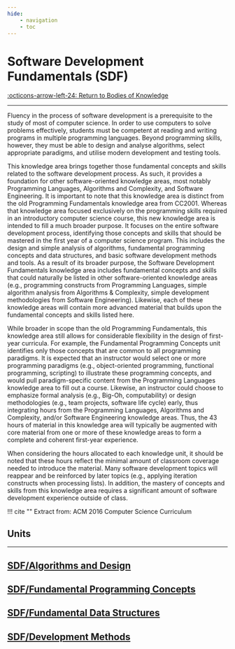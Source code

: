 ```yaml
---
hide:
    - navigation
    - toc
---
```

# Software Development Fundamentals (SDF)

[:octicons-arrow-left-24: Return to Bodies of Knowledge](/Bodies-of-Knowledge/)

---

Fluency in the process of software development is a prerequisite to the study of most of computer science. In order to use computers to solve problems effectively, students must be competent at reading and writing programs in multiple programming languages. Beyond programming skills, however, they must be able to design and analyse algorithms, select appropriate paradigms, and utilise modern development and testing tools. 

This knowledge area brings together those fundamental concepts and skills related to the software development process. As such, it provides a foundation for other software-oriented knowledge areas, most notably Programming Languages, Algorithms and Complexity, and Software Engineering. It is important to note that this knowledge area is distinct from the old Programming Fundamentals knowledge area from CC2001. Whereas that knowledge area focused exclusively on the programming skills required in an introductory computer science course, this new knowledge area is intended to fill a much broader purpose. It focuses on the entire software development process, identifying those concepts and skills that should be mastered in the first year of a computer science program. This includes the design and simple analysis of algorithms, fundamental programming concepts and data structures, and basic software development methods and tools. As a result of its broader purpose, the Software Development Fundamentals knowledge area includes fundamental concepts and skills that could naturally be listed in other software-oriented knowledge areas (e.g., programming constructs from Programming Languages, simple algorithm analysis from Algorithms & Complexity, simple development methodologies from Software Engineering). Likewise, each of these knowledge areas will contain more advanced material that builds upon the fundamental concepts and skills listed here.

While broader in scope than the old Programming Fundamentals, this knowledge area still allows for considerable flexibility in the design of first-year curricula. For example, the Fundamental Programming Concepts unit identifies only those concepts that are common to all programming paradigms. It is expected that an instructor would select one or more programming paradigms (e.g., object-oriented programming, functional programming, scripting) to illustrate these programming concepts, and would pull paradigm-specific content from the Programming Languages knowledge area to fill out a course. Likewise, an instructor could choose to emphasize formal analysis (e.g., Big-Oh, computability) or design methodologies (e.g., team projects, software life cycle) early, thus integrating hours from the Programming Languages, Algorithms and Complexity, and/or Software Engineering knowledge areas. Thus, the 43 hours of material in this knowledge area will typically be augmented with core material from one or more of these knowledge areas to form a complete and coherent first-year experience.

When considering the hours allocated to each knowledge unit, it should be noted that these hours reflect the minimal amount of classroom coverage needed to introduce the material. Many software development topics will reappear and be reinforced by later topics (e.g., applying iteration constructs when processing lists). In addition, the mastery of concepts and skills from this knowledge area requires a significant amount of software development experience outside of
class.

!!! cite ""
    Extract from: ACM 2016 Computer Science Curriculum

## Units

---

<div class="container px-4 py-2" id="custom-cards">
    <div class="row row-cols-1 row-cols-lg-2 align-items-stretch g-4 py-3">
        <div class="col">
            <a href="01_Algorithms-Design">
                <div class="card card-cover h-100 overflow-hidden text-white bg-dark rounded-5 shadow-lg">
                    <div class="d-flex flex-column h-100 p-5 pb-3 text-white text-shadow-1">
                        <h2>SDF/Algorithms and Design</h2>
                    </div>
                </div>
            </a>
        </div>
        <div class="col">
            <a href="02_Fundamental-Programming-Concepts">
                <div class="card card-cover h-100 overflow-hidden text-white bg-dark rounded-5 shadow-lg">
                    <div class="d-flex flex-column h-100 p-5 pb-3 text-white text-shadow-1">
                        <h2>SDF/Fundamental Programming Concepts</h2>
                    </div>
                </div>
            </a>
        </div>
    </div>
    <div class="row row-cols-1 row-cols-lg-2 align-items-stretch g-4 py-3">
        <div class="col">
            <a href="03_Fundamental-Data-Structures">
                <div class="card card-cover h-100 overflow-hidden text-white bg-dark rounded-5 shadow-lg">
                    <div class="d-flex flex-column h-100 p-5 pb-3 text-shadow-1">
                        <h2>SDF/Fundamental Data Structures</h2>
                    </div>
                </div>
            </a>
        </div>
        <div class="col">
            <a href="04/Development-Methods">
                <div class="card card-cover h-100 overflow-hidden text-white bg-dark rounded-5 shadow-lg">
                    <div class="d-flex flex-column h-100 p-5 pb-3 text-white text-shadow-1">
                        <h2>SDF/Development Methods</h2>
                    </div>
                </div>
            </a>
        </div>
    </div>
</div>
